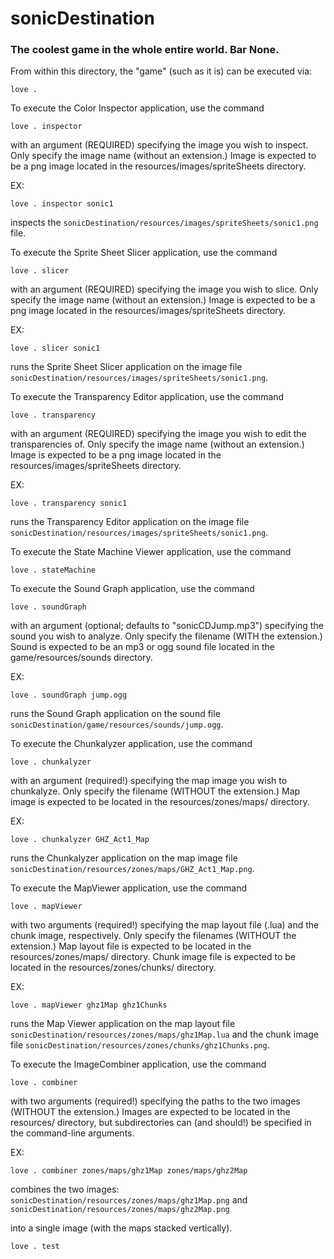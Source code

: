 # sonicDestination
### The coolest game in the whole entire world. Bar None.

From within this directory, the "game" (such as it is) can be executed via:

    love .

To execute the Color Inspector application, use the command

    love . inspector

with an argument (REQUIRED) specifying the image you wish to inspect.
Only specify the image name (without an extension.)
Image is expected to be a png image located in the resources/images/spriteSheets directory.

EX: 

    love . inspector sonic1

inspects the `sonicDestination/resources/images/spriteSheets/sonic1.png` file.

To execute the Sprite Sheet Slicer application, use the command

    love . slicer

with an argument (REQUIRED) specifying the image you wish to slice.
Only specify the image name (without an extension.)
Image is expected to be a png image located in the resources/images/spriteSheets directory.

EX: 

    love . slicer sonic1

runs the Sprite Sheet Slicer application on the image file `sonicDestination/resources/images/spriteSheets/sonic1.png`.

To execute the Transparency Editor application, use the command

    love . transparency

with an argument (REQUIRED) specifying the image you wish to edit the transparencies of.
Only specify the image name (without an extension.)
Image is expected to be a png image located in the resources/images/spriteSheets directory.

EX: 

    love . transparency sonic1

runs the Transparency Editor application on the image file `sonicDestination/resources/images/spriteSheets/sonic1.png`.

To execute the State Machine Viewer application, use the command

    love . stateMachine

To execute the Sound Graph application, use the command

    love . soundGraph

with an argument (optional; defaults to "sonicCDJump.mp3") specifying the sound you wish to analyze.
Only specify the filename (WITH the extension.)
Sound is expected to be an mp3 or ogg sound file located in the game/resources/sounds directory.

EX: 

    love . soundGraph jump.ogg

runs the Sound Graph application on the sound file `sonicDestination/game/resources/sounds/jump.ogg`.

To execute the Chunkalyzer application, use the command

    love . chunkalyzer

with an argument (required!) specifying the map image you wish to chunkalyze.
Only specify the filename (WITHOUT the extension.)
Map image is expected to be located in the resources/zones/maps/ directory.

EX: 

    love . chunkalyzer GHZ_Act1_Map

runs the Chunkalyzer application on the map image file `sonicDestination/resources/zones/maps/GHZ_Act1_Map.png`.

To execute the MapViewer application, use the command

    love . mapViewer

with two arguments (required!) specifying the map layout file (.lua) and the chunk image, respectively.
Only specify the filenames (WITHOUT the extension.)
Map layout file is expected to be located in the resources/zones/maps/ directory.
Chunk image file is expected to be located in the resources/zones/chunks/ directory.

EX: 

    love . mapViewer ghz1Map ghz1Chunks

runs the Map Viewer application on the map layout file `sonicDestination/resources/zones/maps/ghz1Map.lua` and the chunk image file `sonicDestination/resources/zones/chunks/ghz1Chunks.png`.

To execute the ImageCombiner application, use the command

    love . combiner

with two arguments (required!) specifying the paths to the two images (WITHOUT the extension.)
Images are expected to be located in the resources/ directory, but subdirectories can (and should!) be specified in the command-line arguments.

EX: 

    love . combiner zones/maps/ghz1Map zones/maps/ghz2Map

combines the two images:
`sonicDestination/resources/zones/maps/ghz1Map.png`
and
`sonicDestination/resources/zones/maps/ghz2Map.png`

into a single image (with the maps stacked vertically).



    love . test

